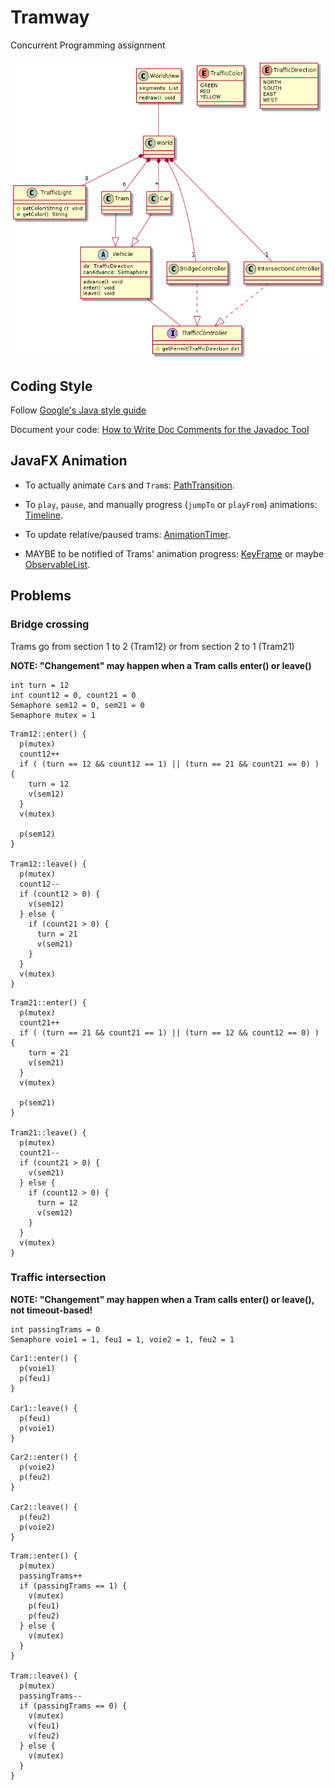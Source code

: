 # Tramway
Concurrent Programming assignment

![UML class diagrams](tramway-uml.png)

## Coding Style
Follow [Google's Java style guide](https://google.github.io/styleguide/javaguide.html)

Document your code: [How to Write Doc Comments for the Javadoc Tool](https://www.oracle.com/technetwork/articles/java/index-137868.html)


## JavaFX Animation
- To actually animate `Car`s and `Tram`s: [PathTransition](https://docs.oracle.com/javase/8/javafx/api/javafx/animation/PathTransition.html).

- To `play`, `pause`, and manually progress (`jumpTo` or `playFrom`) animations: [Timeline](https://docs.oracle.com/javase/8/javafx/api/javafx/animation/Timeline.html).

- To update relative/paused trams: [AnimationTimer](https://docs.oracle.com/javase/8/javafx/api/javafx/animation/AnimationTimer.html).

- MAYBE to be notified of Trams' animation progress: [KeyFrame](https://docs.oracle.com/javase/8/javafx/api/javafx/animation/KeyFrame.html) or maybe [ObservableList](https://docs.oracle.com/javase/8/javafx/api/javafx/collections/ObservableList.html).


## Problems

### Bridge crossing
Trams go from section 1 to 2 (Tram12) or from section 2 to 1 (Tram21)

**NOTE: "Changement" may happen when a Tram calls enter() or leave()**

```
int turn = 12
int count12 = 0, count21 = 0
Semaphore sem12 = 0, sem21 = 0
Semaphore mutex = 1
```

```
Tram12::enter() {
  p(mutex)
  count12++
  if ( (turn == 12 && count12 == 1) || (turn == 21 && count21 == 0) ) {
    turn = 12
    v(sem12)
  }
  v(mutex)

  p(sem12)
}

Tram12::leave() {
  p(mutex)
  count12--
  if (count12 > 0) {
    v(sem12)
  } else {
    if (count21 > 0) {
      turn = 21
      v(sem21)
    }
  }
  v(mutex)
}
```

```
Tram21::enter() {
  p(mutex)
  count21++
  if ( (turn == 21 && count21 == 1) || (turn == 12 && count12 == 0) ) {
    turn = 21
    v(sem21)
  }
  v(mutex)

  p(sem21)
}

Tram21::leave() {
  p(mutex)
  count21--
  if (count21 > 0) {
    v(sem21)
  } else {
    if (count12 > 0) {
      turn = 12
      v(sem12)
    }
  }
  v(mutex)
}
```

### Traffic intersection

**NOTE: "Changement" may happen when a Tram calls enter() or leave(), not timeout-based!**

```
int passingTrams = 0
Semaphore voie1 = 1, feu1 = 1, voie2 = 1, feu2 = 1
```

```
Car1::enter() {
  p(voie1)
  p(feu1)
}

Car1::leave() {
  p(feu1)
  p(voie1)
}
```

```
Car2::enter() {
  p(voie2)
  p(feu2)
}

Car2::leave() {
  p(feu2)
  p(voie2)
}
```

```
Tram::enter() {
  p(mutex)
  passingTrams++
  if (passingTrams == 1) {
    v(mutex)
    p(feu1)
    p(feu2)
  } else {
    v(mutex)
  }
}

Tram::leave() {
  p(mutex)
  passingTrams--
  if (passingTrams == 0) {
    v(mutex)
    v(feu1)
    v(feu2)
  } else {
    v(mutex)
  }
}
```
